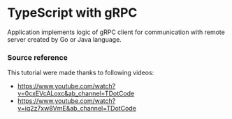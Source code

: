 # TypeScript with gRPC

Application implements logic of gRPC client for communication with remote server created by Go or Java language.

### Source reference
This tutorial were made thanks to following videos:
- https://www.youtube.com/watch?v=0cxEVcALoxc&ab_channel=TDotCode
- https://www.youtube.com/watch?v=iq2z7xw8VmE&ab_channel=TDotCode